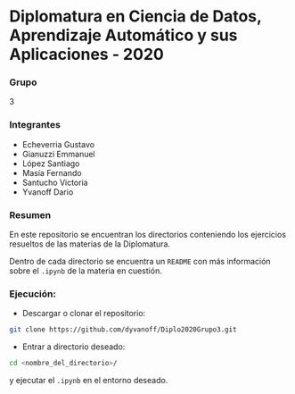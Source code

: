 # Diplomatura en Ciencia de Datos, Aprendizaje Automático y sus Aplicaciones - 2020


### Grupo 

3

### Integrantes

- Echeverria Gustavo
- Gianuzzi Emmanuel
- López Santiago
- Masía Fernando
- Santucho Victoria
- Yvanoff Dario

### Resumen
En este repositorio se encuentran los directorios conteniendo los ejercicios resueltos de las materias de la Diplomatura.

Dentro de cada directorio se encuentra un ``README`` con más información sobre el ``.ipynb`` de la materia en cuestión.

### Ejecución:

- Descargar o clonar el repositorio:

```bash
git clone https://github.com/dyvanoff/Diplo2020Grupo3.git
```

- Entrar a directorio deseado:

```bash
cd <nombre_del_directorio>/
```

y ejecutar el ``.ipynb`` en el entorno deseado.
